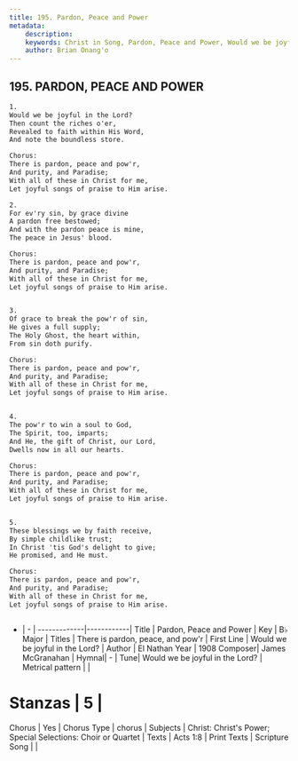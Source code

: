 ```yaml
---
title: 195. Pardon, Peace and Power
metadata:
    description: 
    keywords: Christ in Song, Pardon, Peace and Power, Would we be joyful in the Lord?, There is pardon, peace, and pow'r
    author: Brian Onang'o
---
```



## 195. PARDON, PEACE AND POWER

```txt
1.
Would we be joyful in the Lord?
Then count the riches o'er,
Revealed to faith within His Word,
And note the boundless store.

Chorus:
There is pardon, peace and pow'r,
And purity, and Paradise;
With all of these in Christ for me,
Let joyful songs of praise to Him arise.

2.
For ev'ry sin, by grace divine
A pardon free bestowed;
And with the pardon peace is mine,
The peace in Jesus' blood. 

Chorus:
There is pardon, peace and pow'r,
And purity, and Paradise;
With all of these in Christ for me,
Let joyful songs of praise to Him arise.


3.
Of grace to break the pow'r of sin,
He gives a full supply;
The Holy Ghost, the heart within,
From sin doth purify. 

Chorus:
There is pardon, peace and pow'r,
And purity, and Paradise;
With all of these in Christ for me,
Let joyful songs of praise to Him arise.


4.
The pow'r to win a soul to God,
The Spirit, too, imparts;
And He, the gift of Christ, our Lord,
Dwells now in all our hearts. 

Chorus:
There is pardon, peace and pow'r,
And purity, and Paradise;
With all of these in Christ for me,
Let joyful songs of praise to Him arise.


5.
These blessings we by faith receive,
By simple childlike trust;
In Christ 'tis God's delight to give;
He promised, and He must. 

Chorus:
There is pardon, peace and pow'r,
And purity, and Paradise;
With all of these in Christ for me,
Let joyful songs of praise to Him arise.



```

- |   -  |
-------------|------------|
Title | Pardon, Peace and Power |
Key | B♭ Major |
Titles | There is pardon, peace, and pow'r |
First Line | Would we be joyful in the Lord? |
Author | El Nathan
Year | 1908
Composer| James McGranahan |
Hymnal|  - |
Tune| Would we be joyful in the Lord? |
Metrical pattern | |
# Stanzas | 5 |
Chorus | Yes |
Chorus Type | chorus |
Subjects | Christ: Christ's Power; Special Selections: Choir or Quartet |
Texts | Acts 1:8 |
Print Texts | 
Scripture Song |  |
  
